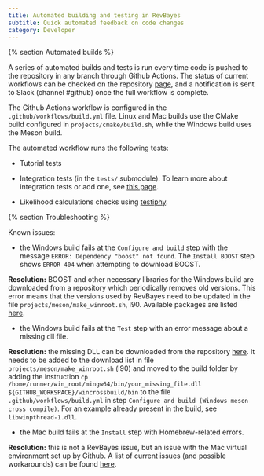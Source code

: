 ```yaml
---
title: Automated building and testing in RevBayes
subtitle: Quick automated feedback on code changes
category: Developer
---
```


{% section Automated builds %}

A series of automated builds and tests is run every time code is pushed to the repository in any branch through Github Actions. The status of current workflows can be checked on the repository [page](https://github.com/revbayes/revbayes/actions), and a notification is sent to Slack (channel #github) once the full workflow is complete.

The Github Actions workflow is configured in the `.github/workflows/build.yml` file. Linux and Mac builds use the CMake build configured in `projects/cmake/build.sh`, while the Windows build uses the Meson build.

The automated workflow runs the following tests:

 * Tutorial tests
 
 * Integration tests (in the `tests/` submodule). To learn more about integration tests or add one, see [this page](/developer/tests/). 
 
 * Likelihood calculations checks using [testiphy](https://gitlab.com/testiphy/testiphy).

{% section Troubleshooting %}

Known issues:

 * the Windows build fails at the `Configure and build` step with the message `ERROR: Dependency "boost" not found`. The `Install BOOST` step shows `ERROR 404` when attempting to download BOOST. 
 
 **Resolution:** BOOST and other necessary libraries for the Windows build are downloaded from a repository which periodically removes old versions. This error means that the versions used by RevBayes need to be updated in the file `projects/meson/make_winroot.sh`, l90. Available packages are listed [here](http://repo.msys2.org/mingw/x86_64/).
 
 
 * the Windows build fails at the `Test` step with an error message about a missing dll file. 
 
 **Resolution:** the missing DLL can be downloaded from the repository [here](http://repo.msys2.org/mingw/x86_64/). It needs to be added to the download list in file `projects/meson/make_winroot.sh` (l90) and moved to the build folder by adding the instruction `cp /home/runner/win_root/mingw64/bin/your_missing_file.dll ${GITHUB_WORKSPACE}/wincrossbuild/bin` to the file `.github/workflows/build.yml` in step `Configure and build (Windows meson cross compile)`. For an example already present in the build, see `libwinpthread-1.dll`. 
 
 
 * the Mac build fails at the `Install` step with Homebrew-related errors. 
 
 **Resolution:** this is not a RevBayes issue, but an issue with the Mac virtual environment set up by Github. A list of current issues (and possible workarounds) can be found [here](https://github.com/actions/virtual-environments/issues).